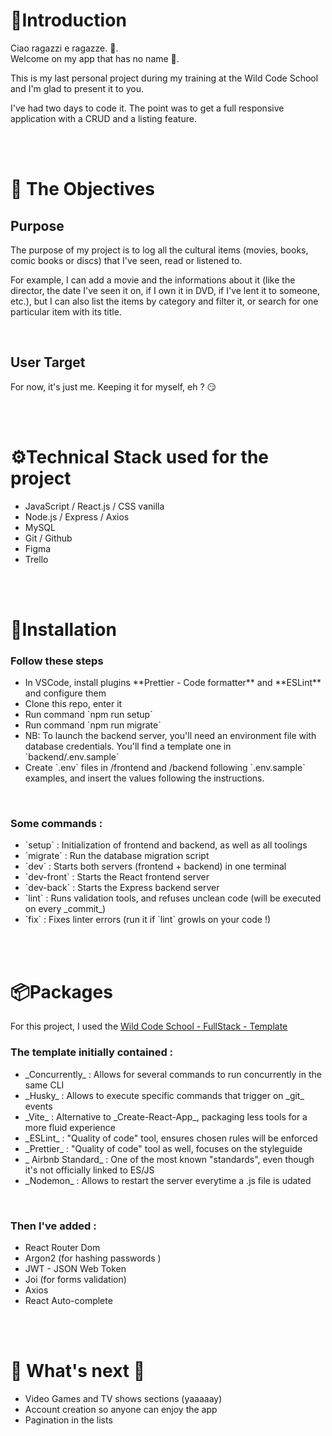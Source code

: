 <!-- Introduction -->
<h1>🫡Introduction</h1>
<p>Ciao ragazzi e ragazze. 👋.<br/>
Welcome on my app that has no name 🫤.</p>
<p>This is my last personal project during my training at the Wild Code School and I'm glad to present it to you.</p>
<p>I've had two days to code it. The point was to get a full responsive application with a CRUD and a listing feature.</p>
<br/>
<br/>


<!-- Objectives -->
<h1>🎯 The Objectives</h1>
<h2>Purpose</h2>
<p>The purpose of my project is to log all the cultural items (movies, books, comic books or discs) that I've seen, read or listened to.</p>
<p>For example, I can add a movie and the informations about it (like the director, the date I've seen it on, if I own it in DVD, if I've lent it to someone, etc.), but I can also list the items by category and filter it, or search for one particular item with its title.</p>
<br/>

<h2>User Target</h2>
<p>For now, it's just me. Keeping it for myself, eh ? 😏</p>

<br/>
<br/>


<!-- Technical stack -->
<h1>⚙️Technical Stack used for the project</h1>
<ul>
<li>JavaScript / React.js / CSS vanilla</li>
<li>Node.js / Express / Axios</li>
<li>MySQL</li>
<li>Git / Github</li>
<li>Figma</li>
<li>Trello</li>
</ul>

<br/>
<br/>
<h1>🔄Installation</h1>
<h3>Follow these steps</h3>
<ul>
<li>In VSCode, install plugins **Prettier - Code formatter** and **ESLint** and configure them</li>
<li> Clone this repo, enter it</li>
<li> Run command `npm run setup`</li>
<li> Run command `npm run migrate`</li> 
<li> NB: To launch the backend server, you'll need an environment file with database credentials. You'll find a template one in `backend/.env.sample`</li>
<li> Create `.env` files in /frontend and /backend following `.env.sample` examples, and insert the values following the instructions.</li>
</ul>

<br/>
<h3>
Some commands :</h3> 
<ul>
<li>`setup` : Initialization of frontend and backend, as well as all toolings</li>
<li> `migrate` : Run the database migration script</li>
<li>`dev` : Starts both servers (frontend + backend) in one terminal</li>
<li>`dev-front` : Starts the React frontend server</li>
<li> `dev-back` : Starts the Express backend server</li>
<li> `lint` : Runs validation tools, and refuses unclean code (will be executed on every _commit_)</li>
<li>`fix` : Fixes linter errors (run it if `lint` growls on your code !)</li>
</ul>

<br/>
<br/>
<!-- Packages -->
<h1>📦Packages</h1>
<p>For this project, I used the <a href='https://github.com/WildCodeSchool/js-template-fullstack' target='_blank' rel="noreferrer">Wild Code School - FullStack - Template</a></p>
<h3>The template initially contained  :</h3>
<ul>
<li> _Concurrently_ : Allows for several commands to run concurrently in the same CLI</li>
<li> _Husky_ : Allows to execute specific commands that trigger on _git_ events</li>
<li> _Vite_ : Alternative to _Create-React-App_, packaging less tools for a more fluid experience</li>
<li> _ESLint_ : "Quality of code" tool, ensures chosen rules will be enforced</li>
<li>_Prettier_ : "Quality of code" tool as well, focuses on the styleguide</li>
<li> _ Airbnb Standard_ : One of the most known "standards", even though it's not officially linked to ES/JS</li>
<li> _Nodemon_ : Allows to restart the server everytime a .js file is udated</li>
</ul>

<br/>
<h3>Then I've added :</h3>
<ul>
<li>React Router Dom</li>
<li>Argon2 (for hashing passwords )</li>
<li>JWT - JSON Web Token</li>
<li>Joi (for forms validation)</li>
<li>Axios</li>
<li>React Auto-complete</li>

</ul>
<br/>
<br/>
<h1>🚧 What's next 🚧</h1>
<ul>
<li>Video Games and TV shows sections (yaaaaay)</li>
<li>Account creation so anyone can enjoy the app</li>
<li>Pagination in the lists</li>
</ul>
<br/>
<br/>
